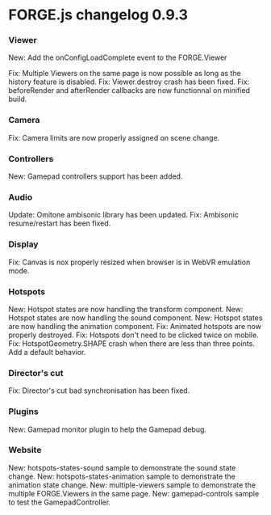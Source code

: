 # FORGE.js changelog 0.9.3

### Viewer

New: Add the onConfigLoadComplete event to the FORGE.Viewer

Fix: Multiple Viewers on the same page is now possible as long as the history feature is disabled.
Fix: Viewer.destroy crash has been fixed.
Fix: beforeRender and afterRender callbacks are now functionnal on minified build.

### Camera

Fix: Camera limits are now properly assigned on scene change.

### Controllers

New: Gamepad controllers support has been added.

### Audio

Update: Omitone ambisonic library has been updated.
Fix: Ambisonic resume/restart has been fixed.

### Display

Fix: Canvas is nox properly resized when browser is in WebVR emulation mode.

### Hotspots

New: Hotspot states are now handling the transform component.
New: Hotspot states are now handling the sound component.
New: Hotspot states are now handling the animation component.
Fix: Animated hotspots are now properly destroyed.
Fix: Hotspots don't need to be clicked twice on mobile.
Fix: HotspotGeometry.SHAPE crash when there are less than three points. Add a default behavior.

### Director's cut

Fix: Director's cut bad synchronisation has been fixed.

### Plugins

New: Gamepad monitor plugin to help the Gamepad debug.

### Website

New: hotspots-states-sound sample to demonstrate the sound state change.
New: hotspots-states-animation sample to demonstrate the animation state change.
New: multiple-viewers sample to demonstrate the multiple FORGE.Viewers in the same page.
New: gamepad-controls sample to test the GamepadController.